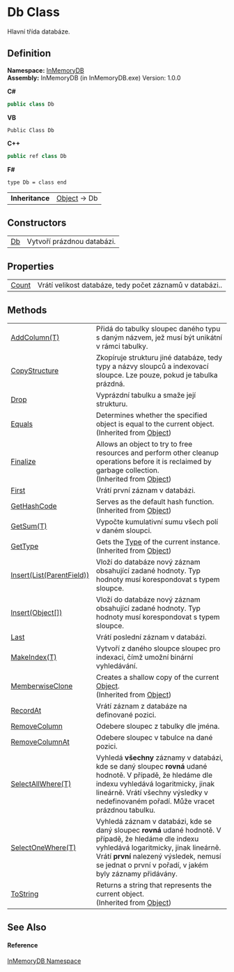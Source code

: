 # Db Class


Hlavní třída databáze.



## Definition
**Namespace:** <a href="InMemoryDB/Help/044e8d7f-0f94-a8b4-bd65-529f6359fdf7">InMemoryDB</a>  
**Assembly:** InMemoryDB (in InMemoryDB.exe) Version: 1.0.0

**C#**
``` C#
public class Db
```
**VB**
``` VB
Public Class Db
```
**C++**
``` C++
public ref class Db
```
**F#**
``` F#
type Db = class end
```

<table><tr><td><strong>Inheritance</strong></td><td><a href="InMemoryDB/Help/https://learn.microsoft.com/dotnet/api/system.object" target="_blank" rel="noopener noreferrer">Object</a>  →  Db</td></tr>
</table>



## Constructors
<table>
<tr>
<td><a href="InMemoryDB/Help/e7a4f4cc-6f52-a33d-2763-30583ccddc07">Db</a></td>
<td>Vytvoří prázdnou databázi.</td></tr>
</table>

## Properties
<table>
<tr>
<td><a href="InMemoryDB/Help/f526a751-c5c8-3eeb-e85c-51344642e250">Count</a></td>
<td>Vrátí velikost databáze, tedy počet záznamů v databázi..</td></tr>
</table>

## Methods
<table>
<tr>
<td><a href="InMemoryDB/Help/90b943ae-3a70-df98-1589-7e8bc9252535">AddColumn(T)</a></td>
<td>Přidá do tabulky sloupec daného typu s daným názvem, jež musí být unikátní v rámci tabulky.</td></tr>
<tr>
<td><a href="InMemoryDB/Help/1e79d566-eba0-9195-d2d2-89783a180e74">CopyStructure</a></td>
<td>Zkopíruje strukturu jiné databáze, tedy typy a názvy sloupců a indexovací sloupce. Lze pouze, pokud je tabulka prázdná.</td></tr>
<tr>
<td><a href="InMemoryDB/Help/c5c1c7d4-c8f3-d4e7-e602-271b42f893dc">Drop</a></td>
<td>Vyprázdní tabulku a smaže její strukturu.</td></tr>
<tr>
<td><a href="InMemoryDB/Help/https://learn.microsoft.com/dotnet/api/system.object.equals#system-object-equals(system-object)" target="_blank" rel="noopener noreferrer">Equals</a></td>
<td>Determines whether the specified object is equal to the current object.<br />(Inherited from <a href="InMemoryDB/Help/https://learn.microsoft.com/dotnet/api/system.object" target="_blank" rel="noopener noreferrer">Object</a>)</td></tr>
<tr>
<td><a href="InMemoryDB/Help/https://learn.microsoft.com/dotnet/api/system.object.finalize#system-object-finalize" target="_blank" rel="noopener noreferrer">Finalize</a></td>
<td>Allows an object to try to free resources and perform other cleanup operations before it is reclaimed by garbage collection.<br />(Inherited from <a href="InMemoryDB/Help/https://learn.microsoft.com/dotnet/api/system.object" target="_blank" rel="noopener noreferrer">Object</a>)</td></tr>
<tr>
<td><a href="InMemoryDB/Help/b0934a8d-6bb2-c19f-99c0-cd0c2eefbef9">First</a></td>
<td>Vrátí první záznam v databázi.</td></tr>
<tr>
<td><a href="InMemoryDB/Help/https://learn.microsoft.com/dotnet/api/system.object.gethashcode#system-object-gethashcode" target="_blank" rel="noopener noreferrer">GetHashCode</a></td>
<td>Serves as the default hash function.<br />(Inherited from <a href="InMemoryDB/Help/https://learn.microsoft.com/dotnet/api/system.object" target="_blank" rel="noopener noreferrer">Object</a>)</td></tr>
<tr>
<td><a href="InMemoryDB/Help/f479177b-80fb-053d-15f8-27fc8971910c">GetSum(T)</a></td>
<td>Vypočte kumulativní sumu všech polí v daném sloupci.</td></tr>
<tr>
<td><a href="InMemoryDB/Help/https://learn.microsoft.com/dotnet/api/system.object.gettype#system-object-gettype" target="_blank" rel="noopener noreferrer">GetType</a></td>
<td>Gets the <a href="InMemoryDB/Help/https://learn.microsoft.com/dotnet/api/system.type" target="_blank" rel="noopener noreferrer">Type</a> of the current instance.<br />(Inherited from <a href="InMemoryDB/Help/https://learn.microsoft.com/dotnet/api/system.object" target="_blank" rel="noopener noreferrer">Object</a>)</td></tr>
<tr>
<td><a href="InMemoryDB/Help/850c4750-5574-a15d-0f38-0d812fc2f0b7">Insert(List(ParentField))</a></td>
<td>Vloží do databáze nový záznam obsahující zadané hodnoty. Typ hodnoty musí korespondovat s typem sloupce.</td></tr>
<tr>
<td><a href="InMemoryDB/Help/7c1699c8-ebae-eecb-5876-8d68492627a7">Insert(Object[])</a></td>
<td>Vloží do databáze nový záznam obsahující zadané hodnoty. Typ hodnoty musí korespondovat s typem sloupce.</td></tr>
<tr>
<td><a href="InMemoryDB/Help/2e4e2022-3687-d2e2-00d8-f67bac80e85f">Last</a></td>
<td>Vrátí poslední záznam v databázi.</td></tr>
<tr>
<td><a href="InMemoryDB/Help/015236ac-c898-2e62-26d1-b4fc45ea39c3">MakeIndex(T)</a></td>
<td>Vytvoří z daného sloupce sloupec pro indexaci, čímž umožní binární vyhledávání.</td></tr>
<tr>
<td><a href="InMemoryDB/Help/https://learn.microsoft.com/dotnet/api/system.object.memberwiseclone#system-object-memberwiseclone" target="_blank" rel="noopener noreferrer">MemberwiseClone</a></td>
<td>Creates a shallow copy of the current <a href="InMemoryDB/Help/https://learn.microsoft.com/dotnet/api/system.object" target="_blank" rel="noopener noreferrer">Object</a>.<br />(Inherited from <a href="InMemoryDB/Help/https://learn.microsoft.com/dotnet/api/system.object" target="_blank" rel="noopener noreferrer">Object</a>)</td></tr>
<tr>
<td><a href="InMemoryDB/Help/12f616d6-7f1b-9c96-e44a-2397b87b220c">RecordAt</a></td>
<td>Vrátí záznam z databáze na definované pozici.</td></tr>
<tr>
<td><a href="InMemoryDB/Help/1f0b9c9c-3c7a-d1cd-7b6b-61741a0a061c">RemoveColumn</a></td>
<td>Odebere sloupec z tabulky dle jména.</td></tr>
<tr>
<td><a href="InMemoryDB/Help/fdfe873b-86ef-44aa-4b3d-b440b17033e2">RemoveColumnAt</a></td>
<td>Odebere sloupec v tabulce na dané pozici.</td></tr>
<tr>
<td><a href="InMemoryDB/Help/719ba15c-dda1-1096-8c0d-9cdaef65c715">SelectAllWhere(T)</a></td>
<td>Vyhledá <b>všechny</b> záznamy v databázi, kde se daný sloupec <b>rovná</b> udané hodnotě. V případě, že hledáme dle indexu vyhledává logaritmicky, jinak lineárně. Vrátí všechny výsledky v nedefinovaném pořadí. Může vracet prázdnou tabulku.</td></tr>
<tr>
<td><a href="InMemoryDB/Help/9a827cf0-c1e7-d1f5-1ea5-4aab897f6e30">SelectOneWhere(T)</a></td>
<td>Vyhledá záznam v databázi, kde se daný sloupec <b>rovná</b> udané hodnotě. V případě, že hledáme dle indexu vyhledává logaritmicky, jinak lineárně. Vrátí <b>první</b> nalezený výsledek, nemusí se jednat o první v pořadí, v jakém byly záznamy přidávány.</td></tr>
<tr>
<td><a href="InMemoryDB/Help/https://learn.microsoft.com/dotnet/api/system.object.tostring#system-object-tostring" target="_blank" rel="noopener noreferrer">ToString</a></td>
<td>Returns a string that represents the current object.<br />(Inherited from <a href="InMemoryDB/Help/https://learn.microsoft.com/dotnet/api/system.object" target="_blank" rel="noopener noreferrer">Object</a>)</td></tr>
</table>

## See Also


#### Reference
<a href="InMemoryDB/Help/044e8d7f-0f94-a8b4-bd65-529f6359fdf7">InMemoryDB Namespace</a>  
